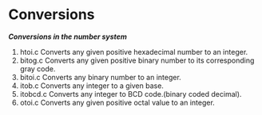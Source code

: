 # Conversions
***Conversions in the number system***
1. htoi.c 
	Converts any given positive hexadecimal number to an integer.
2. bitog.c
	Converts any given positive binary number to its corresponding gray code.
3. bitoi.c
	Converts any binary number to an integer.
4. itob.c
	Converts any integer to a given base.
5. itobcd.c
	Converts any integer to BCD code.(binary coded decimal).
6. otoi.c
	Converts any given positive octal value to an integer.

